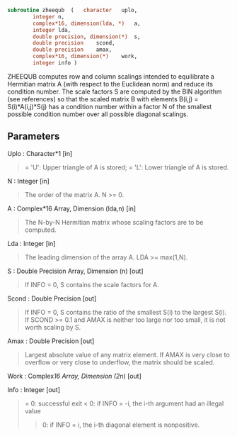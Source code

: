 ```fortran
subroutine zheequb	(	character	uplo,
		integer	n,
		complex*16, dimension(lda, *)	a,
		integer	lda,
		double precision, dimension(*)	s,
		double precision	scond,
		double precision	amax,
		complex*16, dimension(*)	work,
		integer	info )
```

 ZHEEQUB computes row and column scalings intended to equilibrate a
 Hermitian matrix A (with respect to the Euclidean norm) and reduce
 its condition number. The scale factors S are computed by the BIN
 algorithm (see references) so that the scaled matrix B with elements
 B(i,j) = S(i)*A(i,j)*S(j) has a condition number within a factor N of
 the smallest possible condition number over all possible diagonal
 scalings.

## Parameters
Uplo : Character*1 [in]
> = 'U':  Upper triangle of A is stored;
> = 'L':  Lower triangle of A is stored.

N : Integer [in]
> The order of the matrix A. N >= 0.

A : Complex*16 Array, Dimension (lda,n) [in]
> The N-by-N Hermitian matrix whose scaling factors are to be
> computed.

Lda : Integer [in]
> The leading dimension of the array A. LDA >= max(1,N).

S : Double Precision Array, Dimension (n) [out]
> If INFO = 0, S contains the scale factors for A.

Scond : Double Precision [out]
> If INFO = 0, S contains the ratio of the smallest S(i) to
> the largest S(i). If SCOND >= 0.1 and AMAX is neither too
> large nor too small, it is not worth scaling by S.

Amax : Double Precision [out]
> Largest absolute value of any matrix element. If AMAX is
> very close to overflow or very close to underflow, the
> matrix should be scaled.

Work : Complex*16 Array, Dimension (2*n) [out]

Info : Integer [out]
> = 0:  successful exit
> < 0:  if INFO = -i, the i-th argument had an illegal value
> > 0:  if INFO = i, the i-th diagonal element is nonpositive.

